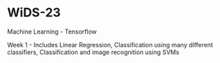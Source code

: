 # WiDS-23
Machine Learning - Tensorflow

Week 1 -
Includes Linear Regression, Classification using many different classifiers, Classification and image recognition using SVMs
